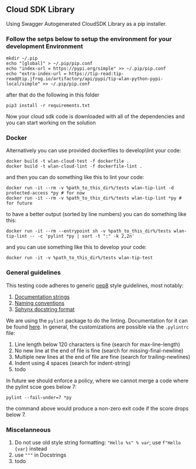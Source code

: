 ## Cloud SDK Library
Using Swagger Autogenerated CloudSDK Library as a pip installer.

### Follow the setps below to setup the environment for your development Environment

```shell
mkdir ~/.pip
echo "[global]" > ~/.pip/pip.conf
echo "index-url = https://pypi.org/simple" >> ~/.pip/pip.conf
echo "extra-index-url = https://tip-read:tip-read@tip.jfrog.io/artifactory/api/pypi/tip-wlan-python-pypi-local/simple" >> ~/.pip/pip.conf
```

after that do the following in this folder
```shell
pip3 install -r requirements.txt
```

Now your cloud sdk code is downloaded with all of the dependencies and you can start working on the solution

### Docker

Alternatively you can use provided dockerfiles to develop\lint your code:

```shell
docker build -t wlan-cloud-test -f dockerfile .
docker build -t wlan-cloud-lint -f dockerfile-lint .
```

and then you can do something like this to lint your code:

```shell
docker run -it --rm -v %path_to_this_dir%/tests wlan-tip-lint -d protected-access *py # for now
docker run -it --rm -v %path_to_this_dir%/tests wlan-tip-lint *py # for future
```

to have a better output (sorted by line numbers) you can do something like this:

```shell
docker run -it --rm --entrypoint sh -v %path_to_this_dir%/tests wlan-tip-lint -- -c 'pylint *py | sort -t ":" -k 2,2n'
```

and you can use something like this to develop your code:

```shell
docker run -it -v %path_to_this_dir%/tests wlan-tip-test
```

### General guidelines

This testing code adheres to generic [pep8](https://www.python.org/dev/peps/pep-0008/#introduction) style guidelines, most notably:

1. [Documentation strings](https://www.python.org/dev/peps/pep-0008/#documentation-strings)
2. [Naming conventions](https://www.python.org/dev/peps/pep-0008/#prescriptive-naming-conventions)
3. [Sphynx docstring format](https://sphinx-rtd-tutorial.readthedocs.io/en/latest/docstrings.html)

We are using the `pylint` package to do the linting. Documentation for it can be found [here](http://pylint.pycqa.org/en/latest/).
In general, the customizations are possible via the `.pylintrc` file:

1. Line length below 120 characters is fine (search for max-line-length)
2. No new line at the end of file is fine (search for missing-final-newline)
3. Multiple new lines at the end of file are fine (search for trailing-newlines)
4. Indent using 4 spaces (search for indent-string)
5. todo

In future we should enforce a policy, where we cannot merge a code where the pylint scoe goes below 7:

```shell
pylint --fail-under=7 *py
```

the command above would produce a non-zero exit code if the score drops below 7.

### Miscelanneous

1. Do not use old style string formatting: `"Hello %s" % var`; use `f"Hello {var}` instead
2. use `"""` in Docstrings
3. todo